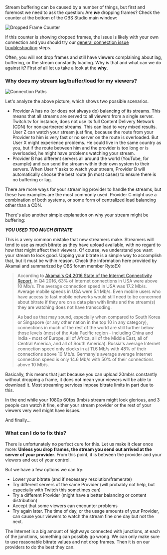 Stream buffering can be caused by a number of things, but first and foremost we need to ask the question: Are ***we*** dropping frames? Check the counter at the bottom of the OBS Studio main window:

![Dropped Frame Counter](https://i.imgur.com/ckL3wKb.png)

If this counter is showing dropped frames, the issue is likely with your own connection and you should try our [general connection issue troubleshooting](Dropped-Frames-and-General-Connection-Issues) steps.

Often, you will not drop frames and still have viewers complaining about lag, buffering, or the stream constantly loading. Why is that and what can we do against it? First of all let us take a look at the **why**.

### Why does my stream lag/buffer/load for my viewers?
![Connection Paths](https://i.imgur.com/QWs5gRt.png)

Let's analyze the above picture, which shows two possible scenarios. 
- Provider A has no (or does not always do) balancing of its streams. This means that all streams are served to all viewers from a single server. Twitch.tv for instance, does not use its full Content Delivery Network (CDN) for non-partnered streams. This can lead to very mixed results. User Z can watch your stream just fine, because the route from your Provider to him is very fast or no server on the route is overloaded. But User X might experience problems. He could live in the same country as you, but if the route between him and the provider is too long or is overloaded, he might have problems watching your stream.
- Provider B has different servers all around the world (YouTube, for example) and can send the stream within their own system to their servers. When User Y asks to watch your stream, Provider B will automatically choose the best route (in most cases) to ensure there is no buffering or lag.

There are more ways for your streaming provider to handle the streams, but these two examples are the most commonly used. Provider C might use a combination of both systems, or some form of centralized load balancing other than a CDN.

There's also another simple explanation on why your stream might be buffering:

***YOU USED TOO MUCH BITRATE***

This is a very common mistake that new streamers make. Streamers will tend to use as much bitrate as they have upload available, with no regard to how that might affect their viewers. Of course, we understand you want your stream to look good. Upping your bitrate is a simple way to accomplish that, but it must be within reason. Check the information here provided by Akamai and summarized by OBS forum member RytoEX:

>According to [Akamai's Q4 2016 State of the Internet Connectivity Report](https://www.akamai.com/us/en/multimedia/documents/state-of-the-internet/q4-2016-state-of-the-internet-connectivity-report.pdf), in Q4 2016, 63% of Internet connections in USA were above 10 Mb/s. The average connection speed in USA was 17.2 Mb/s. Average mobile speeds in USA were 5.1 Mb/s. Even mobile users who have access to fast mobile networks would still need to be concerned about bitrate if they are on a data plan with limits and the stream(s) they are watching does not have transcoding.
>
>As bad as that may sound, especially when compared to South Korea or Singapore (or any other nation in the top 10 in any category), connections in much of the rest of the world are still further below those levels (most of the Asia Pacific region - including China and India - most of Europe, all of Africa, all of the Middle East, all of Central America, and all of South America). Russia's average Internet connection speed only clocks in at 11.6 Mb/s with 48% of their connections above 10 Mb/s. Germany's average average Internet connection speed is only 14.6 Mb/s with 50% of their connections above 10 Mb/s.

Basically, this means that just because you can upload 20mb/s constantly without dropping a frame, it does not mean your viewers will be able to download it. Most streaming services impose bitrate limits in part due to this.

In the end while your 1080p 60fps 9mb/s stream might look glorious, and 3 people can watch it fine, either your stream provider or the rest of your viewers very well might have issues. 

And finally...

### What can I do to fix this?
There is unfortunately no perfect cure for this. Let us make it clear once more: **Unless you drop frames, the stream you send out arrived at the server of your provider**. From this point, it is between the provider and your viewers and out of your control.

But we have a few options we can try:
- Lower your bitrate (and if necessary resolution/framerate)
- Try different servers of the same Provider (will probably not help, but especially with Twitch this sometimes can)
- Try a different Provider (might have a better balancing or content distribution)
- Accept that some viewers can encounter problems
- Try again later. The time of day, or the usage amounts of your Provider, can cause your viewers to watch the stream fine one day but not the next.

The Internet is a big amount of highways connected with junctions, at each of the junctions, something can possibly go wrong. We can only make sure to use reasonable bitrate values and not drop frames. Then it is on our providers to do the best they can.